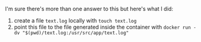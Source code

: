 I'm sure there's more than one answer to this but here's what I did:
1. create a file `text.log` locally with `touch text.log`
2. point this file to the file generated inside the container with `docker run -dv "$(pwd)/text.log:/usr/src/app/text.log"`
